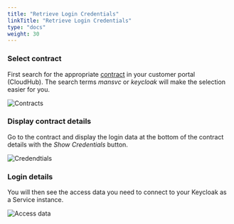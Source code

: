 ```yaml
---
title: "Retrieve Login Credentials"
linkTitle: "Retrieve Login Credentials"
type: "docs"
weight: 30
---
```


### Select contract

First search for the appropriate [contract](https://customerservice.plusserver.com/billing/contracts) in your customer portal (CloudHub).
The search terms *mansvc* or *keycloak* will make the selection easier for you.

![Contracts](/images/content/04-msl/en/iam_keycloak/get_credentials/1-contracts.png)

### Display contract details

Go to the contract and display the login data at the bottom of the contract details with the *Show Credentials* button.

![Credendtials](/images/content/04-msl/en/iam_keycloak/get_credentials/2-show-credentials.png)

### Login details

You will then see the access data you need to connect to your Keycloak as a Service instance.

![Access data](/images/content/04-msl/en/iam_keycloak/get_credentials/3-credentials-view.png)